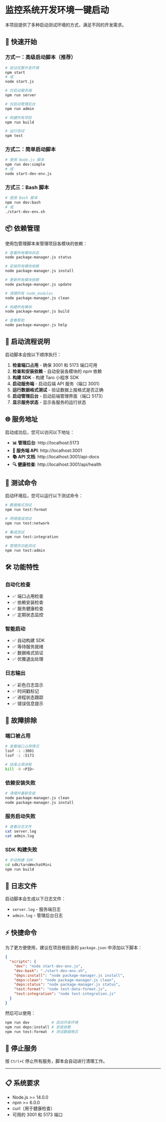 # 监控系统开发环境一键启动

本项目提供了多种启动测试环境的方式，满足不同的开发需求。

## 🚀 快速开始

### 方式一：高级启动脚本（推荐）

```bash
# 启动完整开发环境
npm start
# 或
node start.js

# 仅启动服务端
npm run server

# 仅启动管理后台
npm run admin

# 构建所有项目
npm run build

# 运行测试
npm test
```

### 方式二：简单启动脚本

```bash
# 使用 Node.js 脚本
npm run dev:simple
# 或
node start-dev-env.js
```

### 方式三：Bash 脚本

```bash
# 使用 Bash 脚本
npm run dev:bash
# 或
./start-dev-env.sh
```

## 📦 依赖管理

使用包管理脚本来管理项目各模块的依赖：

```bash
# 查看所有模块状态
node package-manager.js status

# 安装所有模块依赖
node package-manager.js install

# 更新所有模块依赖
node package-manager.js update

# 清理所有 node_modules
node package-manager.js clean

# 构建所有模块
node package-manager.js build

# 查看帮助
node package-manager.js help
```

## 🎯 启动流程说明

启动脚本会按以下顺序执行：

1. **检查端口占用** - 确保 3001 和 5173 端口可用
2. **检查和安装依赖** - 自动安装各模块的 npm 依赖
3. **构建 SDK** - 构建 Taro 小程序 SDK
4. **启动服务端** - 启动后端 API 服务（端口 3001）
5. **运行数据格式测试** - 验证数据上报格式是否正确
6. **启动管理后台** - 启动前端管理界面（端口 5173）
7. **显示服务状态** - 显示各服务的运行状态

## 🌐 服务地址

启动成功后，您可以访问以下地址：

- **📊 管理后台**: http://localhost:5173
- **🔌 服务端 API**: http://localhost:3001
- **📚 API 文档**: http://localhost:3001/api-docs
- **🔍 健康检查**: http://localhost:3001/api/health

## 🧪 测试命令

启动环境后，您可以运行以下测试命令：

```bash
# 数据格式测试
npm run test:format

# 网络错误测试
npm run test:network

# 集成测试
npm run test:integration

# 管理员功能测试
npm run test:admin
```

## 🛠 功能特性

### 自动化检查

- ✅ 端口占用检查
- ✅ 依赖安装检查
- ✅ 服务健康检查
- ✅ 定期状态监控

### 智能启动

- ✅ 自动构建 SDK
- ✅ 等待服务就绪
- ✅ 数据格式验证
- ✅ 优雅退出处理

### 日志输出

- ✅ 彩色日志显示
- ✅ 时间戳标记
- ✅ 进程状态跟踪
- ✅ 错误信息提示

## 🔧 故障排除

### 端口被占用

```bash
# 查看端口占用情况
lsof -i :3001
lsof -i :5173

# 结束占用进程
kill -9 <PID>
```

### 依赖安装失败

```bash
# 清理并重新安装
node package-manager.js clean
node package-manager.js install
```

### 服务启动失败

```bash
# 查看日志文件
cat server.log
cat admin.log
```

### SDK 构建失败

```bash
# 手动构建 SDK
cd sdk/taroWechatMini
npm run build
```

## 📝 日志文件

启动脚本会生成以下日志文件：

- `server.log` - 服务端日志
- `admin.log` - 管理后台日志

## ⚡ 快捷命令

为了更方便使用，建议在项目根目录的 `package.json` 中添加以下脚本：

```json
{
  "scripts": {
    "dev": "node start-dev-env.js",
    "dev:bash": "./start-dev-env.sh",
    "deps:install": "node package-manager.js install",
    "deps:clean": "node package-manager.js clean",
    "deps:status": "node package-manager.js status",
    "test:format": "node test-data-format.js",
    "test:integration": "node test-integration.js"
  }
}
```

然后可以使用：

```bash
npm run dev          # 启动开发环境
npm run deps:install # 安装依赖
npm run test:format  # 测试数据格式
```

## 🛑 停止服务

按 `Ctrl+C` 停止所有服务，脚本会自动进行清理工作。

---

## 📋 系统要求

- Node.js >= 14.0.0
- npm >= 6.0.0
- curl（用于健康检查）
- 可用的 3001 和 5173 端口
